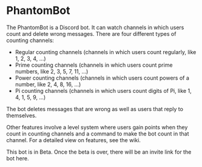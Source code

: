 # PhantomBot
The PhantomBot is a Discord bot. It can watch channels in which users count and delete wrong messages. There are four different types of counting channels:
* Regular counting channels (channels in which users count regularly, like 1, 2, 3, 4, ...)
* Prime counting channels (channels in which users count prime numbers, like 2, 3, 5, 7, 11, ...)
* Power counting channels (channels in which users count powers of a number, like 2, 4, 8, 16, ...)
* Pi counting channels (channels in which users count digits of Pi, like 1, 4, 1, 5, 9, ...)

The bot deletes messages that are wrong as well as users that reply to themselves.

Other features involve a level system where users gain points when they count in counting channels and a command to make the bot count in that channel. For a detailed view on features, see the wiki.

This bot is in Beta. Once the beta is over, there will be an invite link for the bot here.
